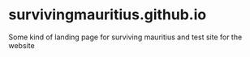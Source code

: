 # survivingmauritius.github.io
Some kind of landing page for surviving mauritius and test site for the website
